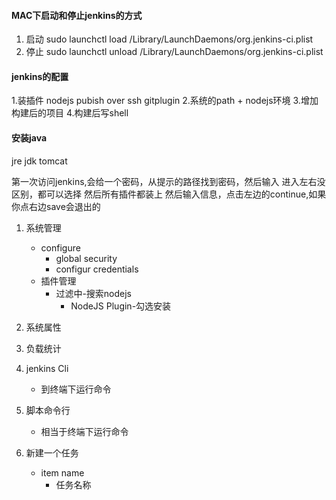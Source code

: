 #### MAC下启动和停止jenkins的方式
1. 启动
sudo launchctl load /Library/LaunchDaemons/org.jenkins-ci.plist
1. 停止
sudo launchctl unload /Library/LaunchDaemons/org.jenkins-ci.plist

#### jenkins的配置
1.装插件 nodejs pubish over ssh gitplugin
2.系统的path + nodejs环境
3.增加构建后的项目
4.构建后写shell

#### 安装java
jre
jdk
tomcat

第一次访问jenkins,会给一个密码，从提示的路径找到密码，然后输入
进入左右没区别，都可以选择
然后所有插件都装上
然后输入信息，点击左边的continue,如果你点右边save会退出的

1. 系统管理
	* configure
		* global security
		* configur credentials
	* 插件管理
		* 过滤中-搜索nodejs
			* NodeJS Plugin-勾选安装
1. 系统属性
1. 负载统计
1. jenkins Cli
	* 到终端下运行命令
1. 脚本命令行
	* 相当于终端下运行命令

1. 新建一个任务
	* item name
		* 任务名称
	